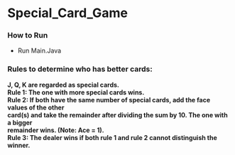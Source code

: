# Special_Card_Game
### How to Run
- Run Main.Java

### Rules to determine who has better cards:
**J, Q, K are regarded as special cards.\
Rule 1: The one with more special cards wins.\
Rule 2: If both have the same number of special cards, add the face values of the other\
card(s) and take the remainder after dividing the sum by 10. The one with a bigger\
remainder wins. (Note: Ace = 1).\
Rule 3: The dealer wins if both rule 1 and rule 2 cannot distinguish the winner.**

